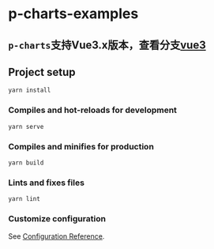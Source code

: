 # p-charts-examples

## `p-charts`支持Vue3.x版本，查看分支[vue3](https://github.com/silianpan/p-charts/tree/vue3)

## Project setup
```
yarn install
```

### Compiles and hot-reloads for development
```
yarn serve
```

### Compiles and minifies for production
```
yarn build
```

### Lints and fixes files
```
yarn lint
```

### Customize configuration
See [Configuration Reference](https://cli.vuejs.org/config/).
